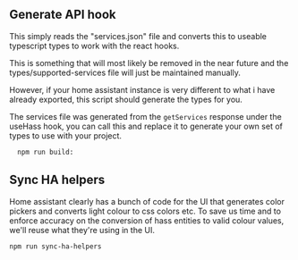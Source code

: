 ## Generate API hook
This simply reads the "services.json" file and converts this to useable typescript types to work with the react hooks.

This is something that will most likely be removed in the near future and the types/supported-services file will just be
maintained manually.

However, if your home assistant instance is very different to what i have already exported, this script should generate the types for you.

The services file was generated from the `getServices` response under the useHass hook, you can call this and replace it to generate your own set of types to use with your project.

```bash
  npm run build:
```

## Sync HA helpers

Home assistant clearly has a bunch of code for the UI that generates color pickers and converts light colour to css colors etc. To save us time and to enforce accuracy on the conversion of hass entities to valid colour values, we'll reuse what they're using in the UI.

```
npm run sync-ha-helpers
